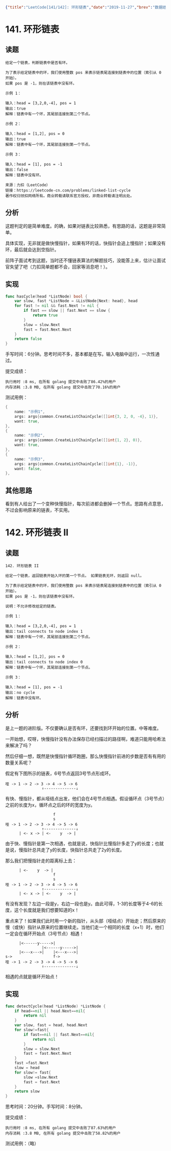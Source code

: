 ```json lw-blog-meta
{"title":"LeetCode[141/142]: 环形链表","date":"2019-11-27","brev":"数据结构：链表(7+8/10)。简单难度、中等难度。","tags":["算法与数据结构"]}
```



# 141. 环形链表

## 读题

```text
给定一个链表，判断链表中是否有环。

为了表示给定链表中的环，我们使用整数 pos 来表示链表尾连接到链表中的位置（索引从 0 开始）。 
如果 pos 是 -1，则在该链表中没有环。

示例 1：

输入：head = [3,2,0,-4], pos = 1
输出：true
解释：链表中有一个环，其尾部连接到第二个节点。

示例 2：

输入：head = [1,2], pos = 0
输出：true
解释：链表中有一个环，其尾部连接到第一个节点。

示例 3：

输入：head = [1], pos = -1
输出：false
解释：链表中没有环。

来源：力扣（LeetCode）
链接：https://leetcode-cn.com/problems/linked-list-cycle
著作权归领扣网络所有。商业转载请联系官方授权，非商业转载请注明出处。
```

## 分析

这题判定的是简单难度。的确，如果对链表比较熟悉，有思路的话，这题是非常简单。

具体实现，无非就是做快慢指针，如果有环的话，快指针会追上慢指针；如果没有环，最后就会达到空指针。

前阵子面试考到这题，当时还不懂链表算法的解题技巧，没能答上来，估计让面试官失望了吧（力扣简单题都不会，回家等消息吧！）。

## 实现

```go
func hasCycle(head *ListNode) bool {
    var slow, fast *ListNode = &ListNode{Next: head}, head
    for fast != nil && fast.Next != nil {
        if fast == slow || fast.Next == slow {
            return true
        }
        slow = slow.Next
        fast = fast.Next.Next
    }
    return false
}
```

手写时间：6分钟。思考时间不多，基本都是在写。输入电脑中运行，一次性通过。

提交成绩：

```text
执行用时 :8 ms, 在所有 golang 提交中击败了86.42%的用户
内存消耗 :3.8 MB, 在所有 golang 提交中击败了70.16%的用户
```

测试用例：

```go
{
    name: "示例1",
    args: args{common.CreateListChainCycle([]int{3, 2, 0, -4}, 1)},
    want: true,
},
{
    name: "示例2",
    args: args{common.CreateListChainCycle([]int{1, 2}, 0)},
    want: true,
},
{
    name: "示例3",
    args: args{common.CreateListChainCycle([]int{1}, -1)},
    want: false,
},
```

## 其他思路

看到有人给出了一个变种快慢指针，每次前进都会删掉一个节点。思路有点意思，不过会影响原来的链表，不实用。

# 142. 环形链表 II

## 读题

```text
142. 环形链表 II

给定一个链表，返回链表开始入环的第一个节点。 如果链表无环，则返回 null。

为了表示给定链表中的环，我们使用整数 pos 来表示链表尾连接到链表中的位置（索引从 0 开始）。
如果 pos 是 -1，则在该链表中没有环。

说明：不允许修改给定的链表。

示例 1：

输入：head = [3,2,0,-4], pos = 1
输出：tail connects to node index 1
解释：链表中有一个环，其尾部连接到第二个节点。

示例 2：

输入：head = [1,2], pos = 0
输出：tail connects to node index 0
解释：链表中有一个环，其尾部连接到第一个节点。

示例 3：

输入：head = [1], pos = -1
输出：no cycle
解释：链表中没有环。
```

## 分析

是上一题的进阶版。不仅要确认是否有环，还要找到环开始的位置。中等难度。

一开始想，哎呀，快慢指针没有办法保存已经扫描过的路径啊，难道只能用哈希法来解决了吗？

然后仔细一想，既然是快慢指针循环跑圈，那么快慢指针前进的步数是否有有用的数量关系呢？

假定有下图所示的链表，6号节点返回3号节点形成环。

```text
哑 -> 1 -> 2 -> 3 -> 4 -> 5 -> 6
                ↑--------------↓
```

有快、慢指针，都从哑结点出发，他们会在4号节点相遇。假设循环点（3号节点）之前的长度为x，循环点之后的环的宽度为y。

```text
                     f
                     s
哑 -> 1 -> 2 -> 3 -> 4 -> 5 -> 6
                ↑--------------↓
      | <- x -> | <-    y  -> |
```

由于快、慢指针是第一次相遇，也就是说，快指针比慢指针多走了y的长度；也就是说，慢指针总共走了y的长度，快指针总共走了2y的长度。

那么我们把慢指针走的距离标上去：

```text
      | <-    y  -> |
                     f
                     s
哑 -> 1 -> 2 -> 3 -> 4 -> 5 -> 6
                ↑--------------↓
      | <- x -> | <-    y  -> |
```

有没有发现？左边一段是y，右边一段也是y。由此可得，1-3的长度等于4-6的长度，这个长度就是我们想要知道的x！

重点来了！如果我们此时用一个新的指针，从头部（哑结点）开始走；然后原来的慢（或快）指针从原来的位置继续走。当他们走一个相同的长度（x+1）时，他们一定会在循环开始点（3号节点）相遇！

```text
      |<------y----->|
                |<------y----->|
      |<---x--->|    |<---x--->|
s->                  f->
哑 -> 1 -> 2 -> 3 -> 4 -> 5 -> 6
                ↑--------------↓
```

相遇的点就是循环开始点！

## 实现

```go
func detectCycle(head *ListNode) *ListNode {
    if head==nil || head.Next==nil{
        return nil
    }
    var slow, fast = head, head.Next
    for slow!=fast{
        if fast==nil || fast.Next==nil{
            return nil
        }
        slow = slow.Next
        fast = fast.Next.Next
    }
    fast =fast.Next
    slow = head
    for slow!= fast{
        slow =slow.Next
        fast = fast.Next
    }
    return slow
}
```

思考时间：20分钟。手写时间：8分钟。

提交成绩：

```text
执行用时 :8 ms, 在所有 golang 提交中击败了87.63%的用户
内存消耗 :3.8 MB, 在所有 golang 提交中击败了58.82%的用户
```

测试用例：（略）
